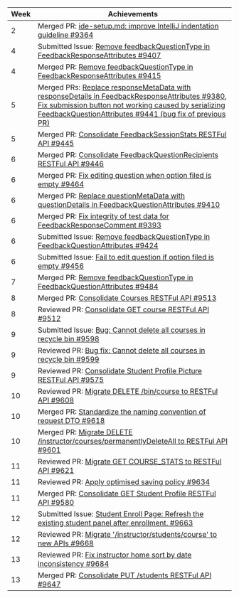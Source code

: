 Week | Achievements
---- | ------------
2 | Merged PR: [ide-setup.md: improve IntelliJ indentation guideline #9364](https://github.com/TEAMMATES/teammates/pull/9364)
4 | Submitted Issue: [Remove feedbackQuestionType in FeedbackResponseAttributes #9407](https://github.com/TEAMMATES/teammates/issues/9407)
4 | Merged PR: [Remove feedbackQuestionType in FeedbackResponseAttributes #9415](https://github.com/TEAMMATES/teammates/pull/9415)
5 | Merged PRs: [Replace responseMetaData with responseDetails in FeedbackResponseAttributes #9380](https://github.com/TEAMMATES/teammates/pull/9380), [Fix submission button not working caused by serializing FeedbackQuestionAttributes #9441 (bug fix of previous PR)](https://github.com/TEAMMATES/teammates/pull/9441)
5 | Merged PR: [Consolidate FeedbackSessionStats RESTFul API #9445](https://github.com/TEAMMATES/teammates/pull/9445)
6 | Merged PR: [Consolidate FeedbackQuestionRecipients RESTFul API #9446](https://github.com/TEAMMATES/teammates/pull/9446)
6 | Merged PR: [Fix editing question when option filed is empty #9464](https://github.com/TEAMMATES/teammates/pull/9464)
6 | Merged PR: [Replace questionMetaData with questionDetails in FeedbackQuestionAttributes #9410](https://github.com/TEAMMATES/teammates/pull/9410)
6 | Merged PR: [Fix integrity of test data for FeedbackResponseComment #9393](https://github.com/TEAMMATES/teammates/pull/9393)
6 | Submitted Issue: [Remove feedbackQuestionType in FeedbackQuestionAttributes #9424](https://github.com/TEAMMATES/teammates/issues/9424)
6 | Submitted Issue: [Fail to edit question if option filed is empty #9456](https://github.com/TEAMMATES/teammates/issues/9456)
7 | Merged PR: [Remove feedbackQuestionType in FeedbackQuestionAttributes #9484](https://github.com/TEAMMATES/teammates/pull/9484)
8 | Merged PR: [Consolidate Courses RESTFul API #9513](https://github.com/TEAMMATES/teammates/pull/9513)
8 | Reviewed PR: [Consolidate GET course RESTFul API #9512](https://github.com/TEAMMATES/teammates/pull/9512)
9 | Submitted Issue: [Bug: Cannot delete all courses in recycle bin #9598](https://github.com/TEAMMATES/teammates/issues/9598)
9 | Reviewed PR: [Bug fix: Cannot delete all courses in recycle bin #9599](https://github.com/TEAMMATES/teammates/pull/9599)
9 | Reviewed PR: [Consolidate Student Profile Picture RESTFul API #9575](https://github.com/TEAMMATES/teammates/pull/9575)
10 | Reviewed PR: [Migrate DELETE /bin/course to RESTFul API #9608](https://github.com/TEAMMATES/teammates/pull/9608)
10 | Merged PR: [Standardize the naming convention of request DTO #9618](https://github.com/TEAMMATES/teammates/pull/9618)
10 | Merged PR: [Migrate DELETE /instructor/courses/permanentlyDeleteAll to RESTFul API #9601](https://github.com/TEAMMATES/teammates/pull/9601)
11 | Reviewed PR: [Migrate GET COURSE_STATS to RESTFul API #9621](https://github.com/TEAMMATES/teammates/pull/9621)
11 | Reviewed PR: [Apply optimised saving policy #9634](https://github.com/TEAMMATES/teammates/pull/9634)
11 | Merged PR: [Consolidate GET Student Profile RESTFul API #9580](https://github.com/TEAMMATES/teammates/pull/9580)
12 | Submitted Issue: [Student Enroll Page: Refresh the existing student panel after enrollment. #9663](https://github.com/TEAMMATES/teammates/issues/9663)
12 | Reviewed PR: [Migrate '/instructor/students/course' to new APIs #9668](https://github.com/TEAMMATES/teammates/pull/9668)
13 | Reviewed PR: [Fix instructor home sort by date inconsistency #9684](https://github.com/TEAMMATES/teammates/pull/9684)
13 | Merged PR: [Consolidate PUT /students RESTFul API #9647](https://github.com/TEAMMATES/teammates/pull/9647)
